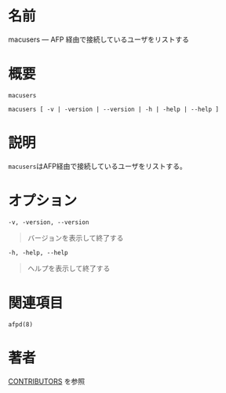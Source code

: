 # 名前

macusers — AFP 経由で接続しているユーザをリストする

# 概要

`macusers`

`macusers [ -v | -version | --version | -h | -help | --help ]`

# 説明

`macusers`はAFP経由で接続しているユーザをリストする。

# オプション

`-v, -version, --version`

> バージョンを表示して終了する

`-h, -help, --help`

> ヘルプを表示して終了する

# 関連項目

`afpd(8)`

# 著者

[CONTRIBUTORS](https://netatalk.io/contributors) を参照
